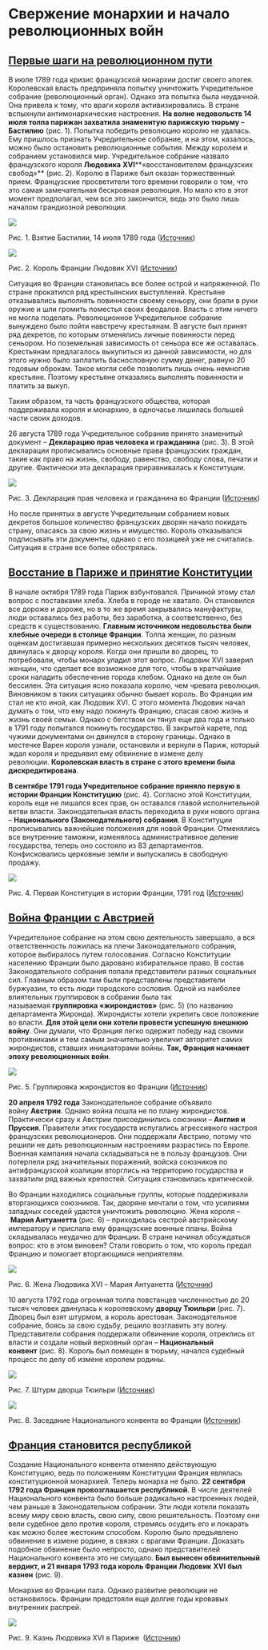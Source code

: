# Свержение монархии и начало революционных войн
## [Первые шаги на революционном пути](https://interneturok.ru/lesson/istoriya/7-klass/vseobschaya-istoriya/sverzhenie-monarhii-i-nachalo-revolyutsionnyh-voyn#mediaplayer "Смотреть в видеоуроке")

В июле 1789 года кризис французской монархии достиг своего апогея. Королевская власть предприняла попытку уничтожить Учредительное собрание (революционный орган). Однако эта попытка была неудачной. Она привела к тому, что враги короля активизировались. В стране вспыхнули антимонархические настроения. **На волне недовольств 14 июля толпа парижан захватила знаменитую парижскую тюрьму – Бастилию** (рис. 1). Попытка победить революцию королю не удалась. Ему пришлось признать Учредительное собрание, и на этом, казалось, можно было остановить революционные события. Между королем и собранием установился мир. Учредительное собрание назвало французского короля **Людовика** **XVI****«восстановителем французских свобод»** (рис. 2). Королю в Париже был оказан торжественный прием. Французские просветители того времени говорили о том, что это самая замечательная бескровная революция. Но мало кто в этот момент предполагал, чем все это закончится, ведь это было лишь началом грандиозной революции.

![](https://static-interneturok.cdnvideo.ru/content/konspekt_image/313089/0c53f4a0_0487_0134_550c_22000b0c602c.jpg)

Рис. 1. Взятие Бастилии, 14 июля 1789 года ([Источник](http://delighistory.weebly.com/uploads/1/3/1/4/13141027/960012991.jpg))

![](https://static-interneturok.cdnvideo.ru/content/konspekt_image/313090/0c78bcc0_0487_0134_550d_22000b0c602c.jpg)

Рис. 2. Король Франции Людовик XVI ([Источник](http://www.stauff.de/matgesch/bilder/IMG_8364.JPG))

Ситуация во Франции становилась все более острой и напряженной. По стране прокатился ряд крестьянских выступлений. Крестьяне отказывались выполнять повинности своему сеньору, они брали в руки оружие и шли громить поместья своих феодалов. Власть с этим ничего не могла поделать. Революционное Учредительное собрание вынуждено было пойти навстречу крестьянам. В августе был принят ряд декретов, по которым отменялись личные повинности перед сеньором. Но поземельная зависимость от сеньора все же оставалась. Крестьянам предлагалось выкупиться из данной зависимости, но для этого нужно было заплатить баснословную сумму денег, равную 20 годовым оброкам. Такое могли себе позволить лишь очень немногие крестьяне. Поэтому крестьяне отказались выполнять повинности и платить за выкуп.

Таким образом, та часть французского общества, которая поддерживала короля и монархию, в одночасье лишилась большей части своих доходов.

26 августа 1789 года Учредительное собрание принято знаменитый документ – **Декларацию прав человека и гражданина** (рис. 3). В этой декларации прописывались основные права французских граждан, такие как право на жизнь, свободу, равенство, свободу слова, печати и другие. Фактически эта декларация приравнивалась к Конституции.

![](https://static-interneturok.cdnvideo.ru/content/konspekt_image/313091/0c9f9c80_0487_0134_550e_22000b0c602c.jpg)

Рис. 3. Декларация прав человека и гражданина во Франции ([Источник](https://i.embed.ly/1/display/resize?key=1e6a1a1efdb011df84894040444cdc60&url=http%3A%2F%2Fchnm.gmu.edu%2Frevolution%2Fsearchimages%2Fe116.jpg))

Но после принятых в августе Учредительным собранием новых декретов большое количество французских дворян начало покидать страну, опасаясь за свою жизнь и имущество. Король отказывался подписывать эти документы, однако с его позицией уже не считались. Ситуация в стране все более обострялась.

## [Восстание в Париже и принятие Конституции](https://interneturok.ru/lesson/istoriya/7-klass/vseobschaya-istoriya/sverzhenie-monarhii-i-nachalo-revolyutsionnyh-voyn#mediaplayer "Смотреть в видеоуроке")

В начале октября 1789 года Париж взбунтовался. Причиной этому стал вопрос с поставками хлеба. Хлеба в городе не хватало. Он становился все дороже и дороже, но в то же время закрывались мануфактуры, люди оставались без работы, без заработка, а соответственно, без средств к существованию. **Главным источником недовольства были хлебные очереди в столице Франции**. Толпа женщин, по разным оценкам достигавшая примерно нескольких десятков тысяч человек, двинулась к дворцу короля. Когда они пришли во дворец, то потребовали, чтобы монарх уладил этот вопрос. Людовик XVI заверил женщин, что сделает все возможное для того, чтобы в кратчайшие сроки наладить обеспечение города хлебом. Однако на деле он был бессилен. Эта ситуация ясно показала королю, чем чревата революция. Виновником в таких ситуациях обычно бывает король. Во Франции им стал не кто иной, как Людовик XVI. С этого момента Людовик начал думать о том, что ему надо покинуть Францию, спасая свою жизнь и жизнь своей семьи. Однако с бегством он тянул еще два года и только в 1791 году попытался покинуть государство. В закрытой карете, под чужими документами он двинулся в сторону границы. Однако в местечке Варен короля узнали, остановили и вернули в Париж, который ждал короля и предъявил ему обвинение в измене делу революции. **Королевская власть в стране с этого времени была дискредитирована**.

**В сентябре 1791 года Учредительное собрание приняло первую в истории Франции Конституцию** (рис. 4). Согласно этой Конституции, король еще не лишался всех прав, он оставался главой исполнительной ветви власти. Законодательная власть переходила в руки нового органа – **Национального (Законодательного) собрания**. В Конституции прописывались важнейшие положения для новой Франции. Отменялись все внутренние таможни, изменялось административное деление государства, теперь оно состояло из 83 департаментов. Конфисковались церковные земли и выпускались в свободную продажу.

![](https://static-interneturok.cdnvideo.ru/content/konspekt_image/313092/0cc4d350_0487_0134_550f_22000b0c602c.jpg)

Рис. 4. Первая Конституция в истории Франции, 1791 год ([Источник](https://lh5.googleusercontent.com/-U1dCHZ4qQQE/VK5QHFFOWTI/AAAAAAAACaA/qVpD5ASSMhw/s2560/1420709906378.png))

## [Война Франции с Австрией](https://interneturok.ru/lesson/istoriya/7-klass/vseobschaya-istoriya/sverzhenie-monarhii-i-nachalo-revolyutsionnyh-voyn#mediaplayer "Смотреть в видеоуроке")

Учредительное собрание на этом свою деятельность завершало, а вся ответственность ложилась на плечи Законодательного собрания, которое выбиралось путем голосования. Согласно Конституции населению Франции было даровано избирательное право. В состав Законодательного собрания попали представители разных социальных сил. Главным образом там были представлены представители буржуазии, то есть люди городского сословия. Одной из наиболее влиятельных группировок в собрании была так называемая **группировка «жирондистов»** (рис. 5) (по названию департамента Жиронда). Жирондисты хотели укрепить свое положение во власти. **Для этой цели они хотели провести успешную внешнюю войну**. Они думали, что Франция легко одержит победу над своими противниками и тем самым значительно увеличит авторитет самих жирондистов, ставших инициаторами войны. **Так, Франция начинает эпоху революционных войн**.

![](https://static-interneturok.cdnvideo.ru/content/konspekt_image/313093/0ceb5ff0_0487_0134_5510_22000b0c602c.jpg)

Рис. 5. Группировка жирондистов во Франции ([Источник](http://fr.academic.ru/pictures/frwiki/66/Banquet_des_Girondins.jpg))

**20 апреля 1792 года** Законодательное собрание объявило войну **Австрии**. Однако война пошла не по плану жирондистов. Практически сразу к Австрии присоединились союзники – **Англия и Пруссия**. Правители этих государств испугались агрессивного настроя французских революционеров. Они поддержали Австрию, потому что решили не дать революционным настроениям разрастись по Европе. Военная кампания начала складываться не в пользу французов. Они потерпели ряд значительных поражений, войска союзников по антифранцузской коалиции вторглись на территорию государства и захватили ряд важных крепостей. Ситуация становилась критической.

Во Франции находились социальные группы, которые поддерживали вторгающихся союзников. Так, дворяне мечтали о том, что усилиями западных соседей удастся уничтожить революцию. Жена короля – **Мария Антуанетта** (рис. 6) – приходилась сестрой австрийскому императору и прислала ему французские военные планы. Война складывалась неудачно для Франции. В стране начинал обсуждаться вопрос: кто в этом виновен? Стали говорить о том, что король предал Францию и помогает вторгающимся неприятелям.

![](https://static-interneturok.cdnvideo.ru/content/konspekt_image/313094/0d0ee370_0487_0134_5511_22000b0c602c.jpg)

Рис. 6. Жена Людовика XVI – Мария Антуанетта ([Источник](http://www.zaslike.com/download.php?file=3slgcm5pa22ngkrw9rkd.jpg))

10 августа 1792 года огромная толпа повстанцев численностью до 20 тысяч человек двинулась к королевскому **дворцу Тюильри** (рис. 7). Дворец был взят штурмом, а король арестован. Законодательное собрание, боясь за свою судьбу, решило возглавить эту волну. Представители собрания поддержали обвинение короля, отреклись от власти и создали новый верховный орган – **Национальный конвент** (рис. 8). Король был помещен в тюрьму, начался судебный процесс по делу об измене королем родины.

![](https://static-interneturok.cdnvideo.ru/content/konspekt_image/313095/0d561340_0487_0134_5512_22000b0c602c.jpg)

Рис. 7. Штурм дворца Тюильри ([Источник](http://larevolution.ru/uploads/posts/2012-04/thumbs/1334342111_2090-4.jpg))

![](https://static-interneturok.cdnvideo.ru/content/konspekt_image/313096/0d7e5320_0487_0134_5513_22000b0c602c.jpg)

Рис. 8. Заседание Национального конвента во Франции ([Источник](http://www.quizz.biz/uploads/quizz/485771/4_ehuM2.jpg))

## [Франция становится республикой](https://interneturok.ru/lesson/istoriya/7-klass/vseobschaya-istoriya/sverzhenie-monarhii-i-nachalo-revolyutsionnyh-voyn#mediaplayer "Смотреть в видеоуроке")

Создание Национального конвента отменяло действующую Конституцию, ведь по положениям Конституции Франция являлась конституционной монархией. Теперь монарха не было. **22 сентября 1792 года Франция провозглашается республикой**. В числе деятелей Национального конвента было больше радикально настроенных людей, чем раньше в Законодательном собрании. Эти люди хотели показать всему миру свою власть, свою силу, свою решительность. Поэтому они вели судебное дело против короля, стремясь осудить его и покарать как можно более жестоким способом. Королю было предъявлено обвинение в измене родине, в связях с врагами Франции. Доказать подобное обвинение было непросто, однако представителей Национального конвента это не смущало. **Был вынесен обвинительный вердикт, и 21 января 1793 года король Франции Людовик** **XVI** **был казнен** (рис. 9).

Монархия во Франции пала. Однако развитие революции не остановилось. Франции предстояли еще долгие годы кровавых внутренних распрей.

![](https://static-interneturok.cdnvideo.ru/content/konspekt_image/313097/0da4f580_0487_0134_5514_22000b0c602c.jpg)

Рис. 9. Казнь Людовика XVI в Париже  ([Источник](http://thefielder.net/wp-content/uploads/2014/06/010101e.jpg))